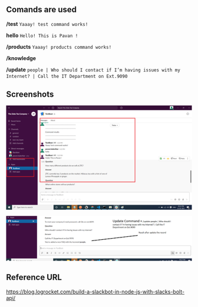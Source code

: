 ## Comands are used
**/test**
`Yaaay! test command works!`

**hello**
`Hello! This is Pavan !`

**/products**
`Yaaay! products command works!`

**/knowledge**

**/update**
`people | Who should I contact if I’m having issues with my Internet? | Call the IT Department on Ext.9090`

## Screenshots
[![Result1](https://github.com/pavanhukerikar/nodejs-slackbot/blob/main/screenshots/1.png "Result1")](https://github.com/pavanhukerikar/nodejs-slackbot/blob/main/screenshots/1.png "Result1")

[![Result2](https://github.com/pavanhukerikar/nodejs-slackbot/blob/main/screenshots/2.png "Result1")](https://github.com/pavanhukerikar/nodejs-slackbot/blob/main/screenshots/2.png "Result2")

## Reference URL
https://blog.logrocket.com/build-a-slackbot-in-node-js-with-slacks-bolt-api/
